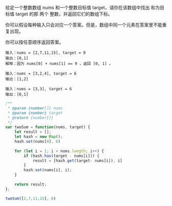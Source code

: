给定一个整数数组 nums  和一个整数目标值 target，请你在该数组中找出 和为目标值 target   的那  两个  整数，并返回它们的数组下标。

你可以假设每种输入只会对应一个答案。但是，数组中同一个元素在答案里不能重复出现。

你可以按任意顺序返回答案。

```
输入：nums = [2,7,11,15], target = 9
输出：[0,1]
解释：因为 nums[0] + nums[1] == 9 ，返回 [0, 1] 。
```

```
输入：nums = [3,2,4], target = 6
输出：[1,2]
```

```
输入：nums = [3,3], target = 6
输出：[0,1]
```


```js
/**
 * @param {number[]} nums
 * @param {number} target
 * @return {number[]}
 */
var twoSum = function(nums, target) {
    let result = [];
    let hash = new Map();
    hash.set(nums[0], 0)
    
    for (let i = 1; i < nums.length; i++) {
        if (hash.has(target - nums[i])) {
            result = [hash.get(target- nums[i]), i]
        }
        hash.set(nums[i], i);
    }
    
    return result;
};

twoSum([2,7,11,15], 6)
```